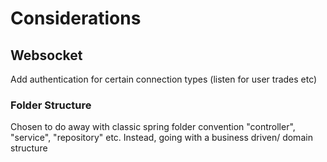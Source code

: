 





# Considerations

## Websocket

Add authentication for certain connection types (listen for user trades etc)


### Folder Structure

Chosen to do away with classic spring folder convention "controller", "service", "repository" etc.
Instead, going with a business driven/ domain structure


